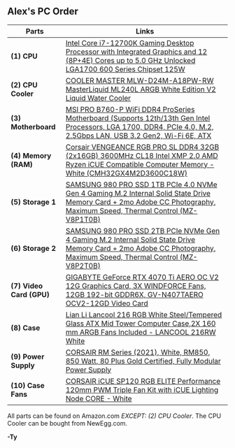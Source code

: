 **Alex's PC Order**
--------------------------------------------------------------
| **Parts** | **Links** |
| ------ | ------ |
| **(1) CPU** | [Intel Core i7-12700K Gaming Desktop Processor with Integrated Graphics and 12 (8P+4E) Cores up to 5.0 GHz Unlocked  LGA1700 600 Series Chipset 125W](https://www.amazon.com/dp/B09FXNVDBJ?tag=pcpapi-20&linkCode=ogi&th=1) |
| **(2) CPU Cooler** | [COOLER MASTER MLW-D24M-A18PW-RW MasterLiquid ML240L ARGB White Edition V2 Liquid Water Cooler](https://www.newegg.com/cooler-master-liquid-cooling-system/p/N82E16835103336?Item=N82E16835103336&nm_mc=AFC-RAN-COM&cm_mmc=afc-ran-com-_-PCPartPicker&utm_medium=affiliate&utm_campaign=afc-ran-com-_-PCPartPicker&utm_source=afc-PCPartPicker&AFFID=2558510&AFFNAME=PCPartPicker&ACRID=1&ranMID=44583&ranEAID=2558510&ranSiteID=8BacdVP0GFs-sCM0hMItImX9Tx5THOtBGg) |
| **(3) Motherboard** | [MSI PRO B760-P WiFi DDR4 ProSeries Motherboard (Supports 12th/13th Gen Intel Processors, LGA 1700, DDR4, PCIe 4.0, M.2, 2.5Gbps LAN, USB 3.2 Gen2, Wi-Fi 6E, ATX](https://www.amazon.com/dp/B0BRQSWSFQ?tag=pcpapi-20&linkCode=ogi&th=1) |
| **(4) Memory (RAM)** | [Corsair VENGEANCE RGB PRO SL DDR4 32GB (2x16GB) 3600MHz CL18 Intel XMP 2.0 AMD Ryzen iCUE Compatible Computer Memory - White (CMH32GX4M2D3600C18W)](https://www.amazon.com/dp/B08SQRF8MJ?tag=pcpapi-20&linkCode=ogi&th=1) |
| **(5) Storage 1** | [SAMSUNG 980 PRO SSD 1TB PCIe 4.0 NVMe Gen 4 Gaming M.2 Internal Solid State Drive Memory Card + 2mo Adobe CC Photography, Maximum Speed, Thermal Control (MZ-V8P1T0B)](https://www.amazon.com/dp/B08GLX7TNT?tag=pcpapi-20&linkCode=ogi&th=1) |
| **(6) Storage 2** | [SAMSUNG 980 PRO SSD 2TB PCIe NVMe Gen 4 Gaming M.2 Internal Solid State Drive Memory Card + 2mo Adobe CC Photography, Maximum Speed, Thermal Control (MZ-V8P2T0B)](https://www.amazon.com/dp/B08RK2SR23?tag=pcpapi-20&linkCode=ogi&th=1) |
| **(7) Video Card (GPU)** | [GIGABYTE GeForce RTX 4070 Ti AERO OC V2 12G Graphics Card, 3X WINDFORCE Fans, 12GB 192-bit GDDR6X, GV-N407TAERO OCV2-12GD Video Card](https://www.amazon.com/dp/B0C5BS1LL9?tag=pcpapi-20&linkCode=ogi&th=1) |
| **(8) Case** | [Lian Li Lancool 216 RGB White Steel/Tempered Glass ATX Mid Tower Computer Case,2X 160 mm ARGB Fans Included - LANCOOL 216RW White](https://www.amazon.com/dp/B0BN3TTBKM?tag=pcpapi-20&linkCode=ogi&th=1) |
| **(9) Power Supply** | [CORSAIR RM Series (2021), White, RM850, 850 Watt, 80 Plus Gold Certified, Fully Modular Power Supply](https://www.amazon.com/dp/B093RCJRNS?tag=pcpapi-20&linkCode=ogi&th=1) |
| **(10) Case Fans** | [CORSAIR iCUE SP120 RGB ELITE Performance 120mm PWM Triple Fan Kit with iCUE Lighting Node CORE - White](https://www.amazon.com/dp/B08XY2QNJ5?tag=pcpapi-20&linkCode=ogi&th=1) |

All parts can be found on Amazon.com *EXCEPT: (2) CPU Cooler*. The CPU Cooler can be bought from NewEgg.com.

**-Ty**
